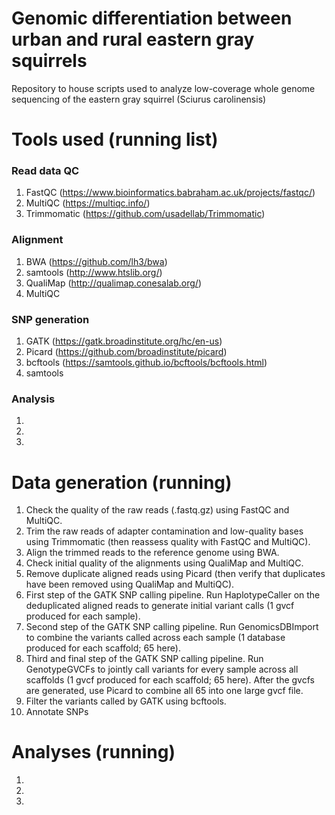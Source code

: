 # Genomic differentiation between urban and rural eastern gray squirrels #
Repository to house scripts used to analyze low-coverage whole genome sequencing of the eastern gray squirrel (Sciurus carolinensis)

# Tools used (running list) #
### Read data QC ###
1) FastQC (https://www.bioinformatics.babraham.ac.uk/projects/fastqc/)
2) MultiQC (https://multiqc.info/)
3) Trimmomatic (https://github.com/usadellab/Trimmomatic)
### Alignment ###
1) BWA (https://github.com/lh3/bwa)
2) samtools (http://www.htslib.org/)
3) QualiMap (http://qualimap.conesalab.org/)
4) MultiQC
### SNP generation ###
1) GATK (https://gatk.broadinstitute.org/hc/en-us)
2) Picard (https://github.com/broadinstitute/picard)
3) bcftools (https://samtools.github.io/bcftools/bcftools.html)
4) samtools
### Analysis ###
1)
2)
3)

# Data generation (running) #
1) Check the quality of the raw reads (.fastq.gz) using FastQC and MultiQC.
2) Trim the raw reads of adapter contamination and low-quality bases using Trimmomatic (then reassess quality with FastQC and MultiQC).
3) Align the trimmed reads to the reference genome using BWA.
4) Check initial quality of the alignments using QualiMap and MultiQC.
5) Remove duplicate aligned reads using Picard (then verify that duplicates have been removed using QualiMap and MultiQC).
6) First step of the GATK SNP calling pipeline. Run HaplotypeCaller on the deduplicated aligned reads to generate initial variant calls (1 gvcf produced for each sample).
7) Second step of the GATK SNP calling pipeline. Run GenomicsDBImport to combine the variants called across each sample (1 database produced for each scaffold; 65 here).
8) Third and final step of the GATK SNP calling pipeline. Run GenotypeGVCFs to jointly call variants for every sample across all scaffolds (1 gvcf produced for each scaffold; 65 here). After the gvcfs are generated, use Picard to combine all 65 into one large gvcf file.
9) Filter the variants called by GATK using bcftools.
10) Annotate SNPs

# Analyses (running) #
1)
2)
3)

